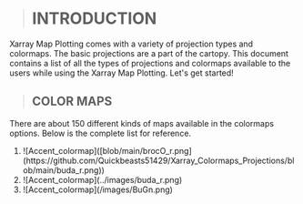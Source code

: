 > # INTRODUCTION

 Xarray Map Plotting comes with a variety of projection types and colormaps. The basic projections are a part of the cartopy. This document contains a list of all the types of   projections and colormaps available to the users while using the Xarray Map Plotting. Let's get started!

> ## COLOR MAPS
There are about 150 different kinds of maps available in the  colormaps options. Below is the complete list for reference.
<ol>
    <li> 
      ![Accent_colormap]([blob/main/brocO_r.png](https://github.com/Quickbeasts51429/Xarray_Colormaps_Projections/blob/main/buda_r.png))
    </li>
    <li> 
           ![Accent_colormap](../images/buda_r.png)
    </li>
    <li> 
           ![Accent_colormap](/images/BuGn.png)
    </li>
</ol> 
